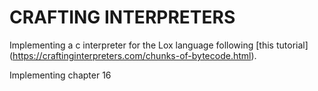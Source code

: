 # CRAFTING INTERPRETERS

Implementing a c interpreter for the Lox language following [this tutorial] (https://craftinginterpreters.com/chunks-of-bytecode.html).

Implementing chapter 16
